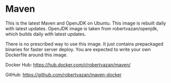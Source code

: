 # Maven

This is the latest Maven and OpenJDK on Ubuntu.
This image is rebuilt daily with latest updates.
OpenJDK image is taken from robertvazan/openjdk, which builds daily with latest updates.

There is no prescribed way to use this image.
It just contains prepackaged binaries for faster server deploy.
You are expected to write your own Dockerfile around this image.

Docker Hub: https://hub.docker.com/r/robertvazan/maven/

GitHub: https://github.com/robertvazan/maven-docker
